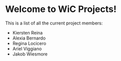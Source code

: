 # Welcome to WiC Projects!

This is a list of all the current project members:
- Kiersten Reina
- Alexia Bernardo
- Regina Locicero
- Ariel Viggiano
- Jakob Wiesmore
